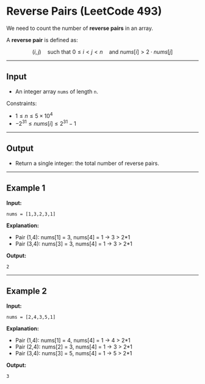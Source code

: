 # Reverse Pairs (LeetCode 493)

We need to count the number of **reverse pairs** in an array.

A **reverse pair** is defined as:

$$
(i, j) \quad \text{such that } 0 \leq i < j < n \quad \text{and } nums[i] > 2 \cdot nums[j]
$$

---

## Input

* An integer array `nums` of length `n`.

Constraints:

* $1 \leq n \leq 5 \times 10^4$
* $-2^{31} \leq nums[i] \leq 2^{31} - 1$

---

## Output

* Return a single integer: the total number of reverse pairs.

---

## Example 1

**Input:**

```
nums = [1,3,2,3,1]
```

**Explanation:**

* Pair (1,4): nums\[1] = 3, nums\[4] = 1 → 3 > 2\*1
* Pair (3,4): nums\[3] = 3, nums\[4] = 1 → 3 > 2\*1

**Output:**

```
2
```

---

## Example 2

**Input:**

```
nums = [2,4,3,5,1]
```

**Explanation:**

* Pair (1,4): nums\[1] = 4, nums\[4] = 1 → 4 > 2\*1
* Pair (2,4): nums\[2] = 3, nums\[4] = 1 → 3 > 2\*1
* Pair (3,4): nums\[3] = 5, nums\[4] = 1 → 5 > 2\*1

**Output:**

```
3
```

